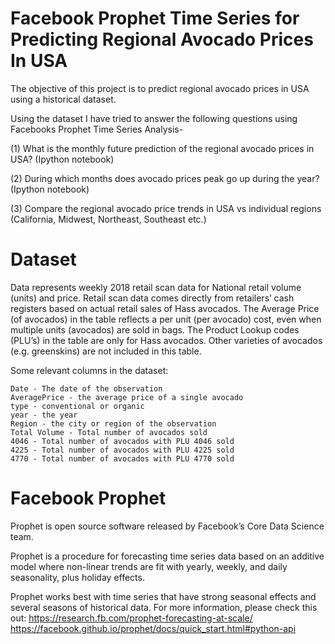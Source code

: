 # Facebook Prophet Time Series for Predicting Regional Avocado Prices In USA

The objective of this project is to predict regional avocado prices in USA using a historical dataset.


Using the dataset I have tried to answer the following questions using Facebooks Prophet Time Series Analysis-

(1) What is the monthly future prediction of the regional avocado prices in USA? (Ipython notebook)

(2) During which months does avocado prices peak go up during the year? (Ipython notebook)

(3) Compare the regional avocado price trends in USA vs individual regions (California, Midwest, Northeast, Southeast etc.)

# Dataset

Data represents weekly 2018 retail scan data for National retail volume (units) and price.
Retail scan data comes directly from retailers’ cash registers based on actual retail sales of Hass avocados.
The Average Price (of avocados) in the table reflects a per unit (per avocado) cost, even when multiple units (avocados) are sold in bags.
The Product Lookup codes (PLU’s) in the table are only for Hass avocados. Other varieties of avocados (e.g. greenskins) are not included in this table.

Some relevant columns in the dataset:

    Date - The date of the observation
    AveragePrice - the average price of a single avocado
    type - conventional or organic
    year - the year
    Region - the city or region of the observation
    Total Volume - Total number of avocados sold
    4046 - Total number of avocados with PLU 4046 sold
    4225 - Total number of avocados with PLU 4225 sold
    4770 - Total number of avocados with PLU 4770 sold


# Facebook Prophet 

Prophet is open source software released by Facebook’s Core Data Science team.

Prophet is a procedure for forecasting time series data based on an additive model where non-linear trends are fit with yearly, weekly, and daily seasonality, plus holiday effects.

Prophet works best with time series that have strong seasonal effects and several seasons of historical data.
For more information, please check this out: https://research.fb.com/prophet-forecasting-at-scale/ https://facebook.github.io/prophet/docs/quick_start.html#python-api

